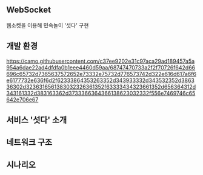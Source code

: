 ## WebSocket
웹소켓을 이용해 민속놀이 '섯다' 구현



## 개발 환경
https://camo.githubusercontent.com/c37ee9202e31c97aca29ad189457a5a954a6dae22ad4dfdfa0b1eee4460d59aa/68747470733a2f2f70726f642d66696c65732d7365637572652e73332e75732d776573742d322e616d617a6f6e6177732e636f6d2f62333864353263352d343933332d343532352d386336302d3236316561383032326361352f63333434323661352d656364312d343161332d383163362d3733366364366138623032332f556e7469746c65642e706e67



## 서비스 '섯다' 소개



## 네트워크 구조



## 시나리오

